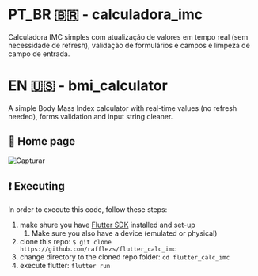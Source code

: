 # PT_BR 🇧🇷 - calculadora_imc

Calculadora IMC simples com atualização de valores em tempo real (sem necessidade de refresh), validação de formulários
e campos e limpeza de campo de entrada.

# EN 🇺🇸 - bmi_calculator

A simple Body Mass Index calculator with real-time values (no refresh needed), forms validation and input string cleaner.

## 📱 Home page 

![Capturar](https://user-images.githubusercontent.com/50029136/129618140-3df9f893-e087-41d4-8191-5bb3c11d60bf.PNG)

## ❗ Executing 

In order to execute this code, follow these steps:

1. make shure you have [Flutter SDK](https://flutter.dev/docs/get-started/install) installed and set-up
    1. Make sure you also have a device (emulated or physical) 
2. clone this repo: `$ git clone https://github.com/rafflezs/flutter_calc_imc`
3. change directory to the cloned repo folder: `cd flutter_calc_imc` 
4. execute flutter: `flutter run`
